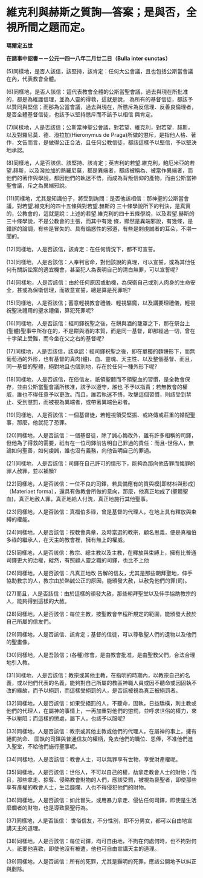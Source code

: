 # 維克利與赫斯之質詢—答案；是與否，全視所間之題而定。


**瑪爾定五世**

**在諸事中詔書－－公元一四一八年二月廿二日（Bulla inter cunctas）**





(5)同樣地，是否人該信，該堅持，該肯定：任何大公會議，且也包括公斯當會議在內，代表教會全體。

(6)同樣地，是否人該信：這代表教會全體的公斯當聖會議，過去與現在所批准的，都是為維護信理，並為人靈的得救，這就是說，
為所有的基督信徒，都該予以贊同與堅信；而那為公當會議，過去與現在，所懲斥為反信理、反善良倫理者，是否全體基督信徒，也該予以堅持懲斥而不該予以相信
與肯定。

(7)同樣地，人是否該信；公斯當神聖公會議，對若望、維克利，對若望．赫斯，以及對羅尼莫．德．潑拉加(Hieronymus de Praga)所做的懲斥，是指他人格、著作，文告而言，是做得公正合法，且任何公教信徒，都該這樣予以堅信，予以堅決地承認。

(8)同樣地，人是否該信、該堅持、該肯定；英吉利的若望.維克利，鮑厄米亞的若望.赫斯，以及潑拉加的熱羅尼莫，都是異端者，都該被稱為、被當作異端者，而他們的著作與學說，都因他們的執迷不悟，而成為背叛信仰的產物，而由公斯當神聖會議，斥之為異端邪說。

(11)同樣地，尤其是知識份子，將受到詢問：是否他該相信：那神聖的公斯當會議，對若望.維克利的四十五條與對若望.赫斯的
三十條學說所下的判決，是真實的，公教會的，這就是說：上述的若望.維克利的四十五條學說，以及若望.赫斯的三十條學說，不是公教會的主張，而其中有幾
條，顯然是異端邪說，有幾條，是錯誤的論調，有些是冒失的、具有煽惑性的邪道，有些是剌虔誠者的耳朵，不堪一聞的。

(12)同樣地，人是否該信，該肯定：在任何情況下，都不可宣誓。

(13)同樣地，人是否該信：人奉判官命，對他該說的真理，可以宣誓，或為其他任何有關訴訟案的適宜機會，甚至犯人為表明自己的清白無罪，可以宣誓呢?

(14)同樣地，人是否該信：由於任何原因或動機，為保衛自己或別人肉身的生命安全，甚或為保衛信理，而故意宣誓，總是算是死罪呢?

(15)同樣地，人是否該信；蓄意輕視教會禮儀、輕視驅魔，以及講要理禮儀，輕視祝聖洗禮用的聖水禮儀，算犯死罪呢?

(16)同樣地，人是否該信：經司鐸祝聖之後，在餅與酒的籠罩之下，那在祭台上(聖體)聖事中所存在的，不是餅與酒的本質，而是同一基督，即那經過一切，曾在十字架上受難，而今坐在父之右的基督呢?

(17)同樣地，人是否該信，該承認：經司鐸祝聖之後，即在單獨的麵餅形下，而無葡萄酒的外形，也有基督的真肉(體)、血、靈魂、天主性、以及整個基督、而且，同一基督的聖體，絕對地且也個別地，存在於任何一種外形下呢?

(18)同樣地，人是否該信，在俗信友，祇領聖體而不領聖血的習慣，是全教會保存，並由公斯當聖會議所核准，該予以遵守，誰也
不予以指責；若無教會的權威，誰也不得任意予以更改。而且，誰若執迷不悟，攻擊這個習慣，則該受到禁止、受到懲罰，而被視為異端者，或帶著異端色彩者。

(19)同樣地，人是否該信：一個基督徒，若輕視領受堅振、或終傳或莊重的婚配聖事，那麼，他就犯了恐罪。

(20)同樣地，人是否該信：一個基督徒，除了誠心悔改外，雖有許多相稱的司鐸，但他為了得救的需要，祇有在一位司鐸前告明自己罪過的責任：而且-世俗人，無論如何聖善，如何虔誠，誰也沒有義務，向他告明自己的罪過。

(21)同樣地，人是否該信：司鐸在自己許可的情形下，能夠為那向他告罪而悔罪的罪人赦罪，並以補贖?

(22)同樣地，人是否該信：一位不良的司鐸，若具備應有的質與模[即材枓與形成]（Materiaet forma），還具有做教會所做的意向，那麼，他真正地成了(聖體聖血)，真正地赦人罪，真正地給人付洗，真正地施行其他聖事。

(23)同樣地，人是否該信：真福伯多祿，曾是基督的代理人，在地上具有釋放與束縛的權能。

(24)同樣地，人是否該信：按教會典章，及時當選的教宗，顧名思義，便是真福伯多祿的繼承人，在天主的教會裡，擁有無上的權威。

(25)同樣地，人是否該信：教宗、總主教以及主教，在釋放與束縛上，擁有比普通司鐸更大的治權，縱然，有照顧人靈之職的司鐸，也比不上他

(26)同樣地，人是否該信：凡真正地改   告解的信友，尤其是那些朝拜聖地，伸手協助教宗的人，教宗由於熱誠公正的原因，能頒發大赦，以赦免他們的罪(罰)。

(27)而且，人是否該信：由於這樣的頒發大赦，那些朝拜聖堂以及伸手協助教宗的人，能夠得到這樣的大赦。

(28)同樣地，人是否該信：每位主教，按聖教會辛程所規定的範圍，能頒發大赦於自己所屬的信友們。

(29)同樣地，人是否該信、該肯定；基督的信徒，可以尊敬聖人們的遺物以及他們的聖畫像。

(30)同樣地，人是吾該信；(各種)修會，是由教會批准，是由聖教父們，合法合理地引入教。

(31)同樣地，人是否該信：教宗或其他主教，在指明的時期內，以教宗自己的名義，或以他們代表的名義，能夠對自己所屬的教區神職人員或因不聽命或因固執不改的緣故，而予以絕罰，而這樣受絕罰的人，是否該被視為真正被絕罰者。

(32)同樣地，人是否該信：如果受絕罰的人，不聽命，固執，日益驕橫，則主教或他們的代理人，在屬神的事情上，一再加重對他們的懲罰，並呼求世俗的權力，來予以壓阻；而這樣的懲處，屬下人，也該予以服呢?

(33)同樣地，人是否該信：教宗或其他主教或他們的代理人，在屬神的事上，擁有絕罰抗命、 固執的司鐸與普通信友的權柄，免去他們的職位、恩俸，不准他們進入聖堂，不給他們施行聖事呢。

(34)同樣地，人是否該信：教會人士，可以無罪享有世物，享受財產權呢。

(35)同樣地，人是否該信：世俗人，不可以自己的權，劫拿走教會人士的財物；而且，那些拿走、掠奪、侵略教會財物的人們，應該受罰，被視為褻聖者，即使那些享有產權的教會人士，生活靡爛，人也不得侵犯他們的財物。

(36)同樣地，人是否該信：如此冒失，或用暴力拿走、侵佔任何司鐸，即使是生活靡爛者的財物，也是導致褻聖行為。

(37)同樣地，人是否該信： 世俗信友，不分性別，即不分男女，都可以自由地宣講天主的道理。

(38)同樣地，人是否該信：每位司鐸，均可自由地，不拘在何處何時，也不拘對何人，祇要他喜歡，即使他沒有被遣，他也可自由宣講天主的道理。

(39)同樣地，人是否該信：所有的死罪，尤其是顥明的死罪，應該公開地予以糾正與剷除。

